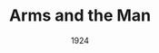 ---
title: Arms and the Man
date: 1924
closing_date:
layout: productions
playbill:
Theatre: Theatre Jacksonville
cast:
- Mouka: Dore' Beauchamp-Nobbs
- Captain Bluntschli: E.S. Beauchamp-Nobbs
- A Russian Officer: H. C. Spence
- Nicola: J.H. Pratt
- Maina: Maria May
- Catherine Petcoff: Mrs. J. H. Pratt
- Major Sergius Saranoff: Philip S. May
- Major Petcoff: W. R. Carter
crew:
- Director: Birsa Shepard
- Stage and Lights: Martha Race
- Music: Mrs. Rowland Marshall
---